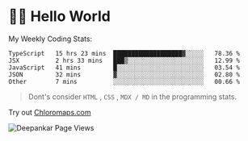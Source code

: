 # 👋🏽 Hello World 

<!--![Deepankar's github stats](https://github-readme-stats.vercel.app/api?username=Deep-Codes&count_private=true&show_icons=true&theme=radical)-->
My Weekly Coding Stats:

<!--START_SECTION:waka-->
```text
TypeScript   15 hrs 23 mins  ███████████████████▓░░░░░   78.36 % 
JSX          2 hrs 33 mins   ███▒░░░░░░░░░░░░░░░░░░░░░   12.99 % 
JavaScript   41 mins         █░░░░░░░░░░░░░░░░░░░░░░░░   03.54 % 
JSON         32 mins         ▓░░░░░░░░░░░░░░░░░░░░░░░░   02.80 % 
Other        7 mins          ░░░░░░░░░░░░░░░░░░░░░░░░░   00.66 % 
```
<!--END_SECTION:waka-->

> Dont's consider `HTML` , `CSS` , `MDX / MD` in the programming stats.

Try out [Chloromaps.com](https://www.chloromaps.com/)

<p align="left"> <img src="https://komarev.com/ghpvc/?username=Deep-Codes&label=Views&color=blue&style=plastic" alt="Deepankar Page Views" /> </p>
